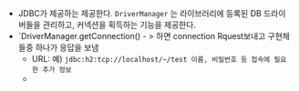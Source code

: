 - JDBC가 제공하는 제공한다. ` DriverManager ` 는 라이브러리에 등록된 DB 드라이버들을 관리하고, 커넥션을 획득하는 기능을 제공한다.
- `DriverManager.getConnection() - > 하면 connection Rquest보내고  구현체들중 하나가 응답을 보냄
	- URL: 예) ` jdbc:h2:tcp://localhost/~/test 이름, 비밀번호 등 접속에 필요한 추가 정보 `
	- 